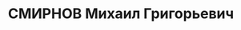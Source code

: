 ---
title: СМИРНОВ Михаил Григорьевич
description: "(1907, г. Кинешма Ивановской обл.– 1961, Алма-Ата). Родился в семье\
  \ рабочего-ткача. Русский. В КП с 04.1926 (член ВЛКСМ 1922–1932).\nОбразование:\
  \ совпартшкола 1 ступени, Кинешма 09.23–06.24; Новоторжокский индустриальный технологич.\
  \ институт 10.31–03.33; Центральная школа ОГПУ СССР 03.33–03.34. \nСлесарь фабрики\
  \ Большой Кинешемской мануфактуры 02.20–09.23; секретарь коллектива ВЛКСМ Долматовской\
  \ текстильной фабрики, Кинешма 06.24–07.26; рабочий склада Долматовской текстильной\
  \ фабрики 07.26–04.29; пом. моториста Долматовской текстильной фабрики 04.29–09.29;\
  \ управ. делами Долматовской текстильной фабрики 09.29–07.30; зав. орг. отд., зам.\
  \ пред. правления Киргизского хлопкового союза и Араван-Буринского райкоопсоюза,\
  \ г. Ош, Киргизская ССР 10.30–10.31.\nС 03.1933 в органах ОГПУ–НКВД–НКГБ–МГБ: зам.\
  \ нач. ПО по ОГПУ, урочище Кзыл-Агаг, Аксуйский р-н Алма-Атинской обл. 04.34–05.37;\
  \ оперуполн. УНКВД Алма-Атинской обл. 05.37–02.39; пом. нач. УНКВД Алма-Атинской\
  \ обл. 02.39–07.39; нач. УНКВД Кзыл-Ординской обл. 07.39–03.41; нач. УНКГБ Джамбульской\
  \ обл. 18.04.41–08.41; нач. УНКВД Джамбульской обл. 08.41–13.05.42; нач. СПО НКВД\
  \ Башкирской АССР 05.42–05.43; нач. 2 отд. НКГБ Башкирской АССР 05.43–13.05.44;\
  \ нач. отд. НКГБ Украинской ССР 05.44–02.45; нач. отд. УНКГБ Измаильской обл. 02.45–04.46;\
  \ зам. нач. отд. УМГБ Житомирской обл. 04.46–12.48.\nДиректор трамвайного парка\
  \ Трамвайтреста, Алма-Ата 12.48–07.51; зам. нач. гидрогеологической экспедиции,\
  \ Алма-Ата 07.51–08.52; не работал, Алма-Ата 08.52–09.53; нач. секретной части Министерства\
  \ жилищно-гражданского строительства Казахской ССР 09.53–? (упом. 03.54).\nЗвания:\
  \ сержант ГБ 07.04.36; лейтенант ГБ 28.08.39; ст. лейтенант ГБ 29.05.40; подполковник\
  \ ГБ 11.02.43.\nНаграды: орден Красной Звезды 20.09.43; 2 медали.\nИсточники: «Ленинский\
  \ путь» (г.Кзыл-Орда) 26.11.39."
---